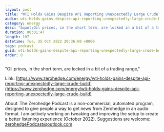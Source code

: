 ```yaml
---
layout: post
title: "WTI Holds Gains Despite API Reporting Unexpectedly Large Crude Build"
audio: wti-holds-gains-despite-api-reporting-unexpectedly-large-crude-build-0
category: energy
desc: "&quot;Oil prices, in the short term, are locked in a bit of a trading range,&quot;"
duration: 00:01:47
length: 107
datetime: Tue, 25 Oct 2022 20:36:00 +0000
tags: podcast
guid: wti-holds-gains-despite-api-reporting-unexpectedly-large-crude-build-0
order: 0
---
```

&quot;Oil prices, in the short term, are locked in a bit of a trading range,&quot;

Link: [https://www.zerohedge.com/energy/wti-holds-gains-despite-api-reporting-unexpectedly-large-crude-build](https://www.zerohedge.com/energy/wti-holds-gains-despite-api-reporting-unexpectedly-large-crude-build)

About: The Zerohedge Podcast is a non-commercial, automated program, designed to give people a way to get news from Zerohedge in an audio format.  I am actively working on tweaking and improving the setup to create a better listening experience (October 2022).  Suggestions are welcome: [zerohedgePodcast@outlook.com](mailto:zerohedgePodcast@outlook.com)